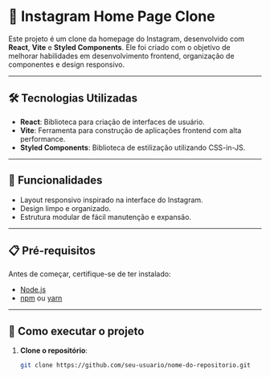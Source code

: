 # 📸 Instagram Home Page Clone

Este projeto é um clone da homepage do Instagram, desenvolvido com **React**, **Vite** e **Styled Components**. Ele foi criado com o objetivo de melhorar habilidades em desenvolvimento frontend, organização de componentes e design responsivo.

---

## 🛠️ Tecnologias Utilizadas

- **React**: Biblioteca para criação de interfaces de usuário.
- **Vite**: Ferramenta para construção de aplicações frontend com alta performance.
- **Styled Components**: Biblioteca de estilização utilizando CSS-in-JS.

---

## 🚀 Funcionalidades

- Layout responsivo inspirado na interface do Instagram.
- Design limpo e organizado.
- Estrutura modular de fácil manutenção e expansão.

---

## 📋 Pré-requisitos

Antes de começar, certifique-se de ter instalado:

- [Node.js](https://nodejs.org/)
- [npm](https://www.npmjs.com/) ou [yarn](https://yarnpkg.com/)

---

## 🔧 Como executar o projeto

1. **Clone o repositório**:

   ```bash
   git clone https://github.com/seu-usuario/nome-do-repositorio.git
